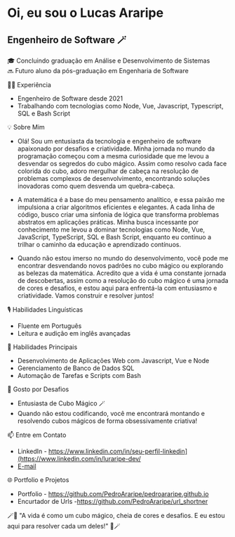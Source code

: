 # Oi, eu sou o Lucas Araripe
## Engenheiro de Software 🪄

🎓 Concluindo graduação em Análise e Desenvolvimento de Sistemas<br>
🔜 Futuro aluno da pós-graduação em Engenharia de Software

👨‍💻 Experiência
- Engenheiro de Software desde 2021
- Trabalhando com tecnologias como Node, Vue, Javascript, Typescript, SQL e Bash Script

💡 Sobre Mim  
- Olá! Sou um entusiasta da tecnologia e engenheiro de software apaixonado por desafios e criatividade. Minha jornada no mundo da programação começou com a mesma curiosidade que me levou a desvendar os segredos do cubo mágico. Assim como resolvo cada face colorida do cubo, adoro mergulhar de cabeça na resolução de problemas complexos de desenvolvimento, encontrando soluções inovadoras como quem desvenda um quebra-cabeça.

- A matemática é a base do meu pensamento analítico, e essa paixão me impulsiona a criar algoritmos eficientes e elegantes. A cada linha de código, busco criar uma sinfonia de lógica que transforma problemas abstratos em aplicações práticas. Minha busca incessante por conhecimento me levou a dominar tecnologias como Node, Vue, JavaScript, TypeScript, SQL e Bash Script, enquanto eu continuo a trilhar o caminho da educação e aprendizado contínuos.

- Quando não estou imerso no mundo do desenvolvimento, você pode me encontrar desvendando novos padrões no cubo mágico ou explorando as belezas da matemática. Acredito que a vida é uma constante jornada de descobertas, assim como a resolução do cubo mágico é uma jornada de cores e desafios, e estou aqui para enfrentá-la com entusiasmo e criatividade. Vamos construir e resolver juntos!

🎙️ Habilidades Linguísticas  
- Fluente em Português
- Leitura e audição em inglês avançadas

💼 Habilidades Principais
- Desenvolvimento de Aplicações Web com Javascript, Vue e Node
- Gerenciamento de Banco de Dados SQL
- Automação de Tarefas e Scripts com Bash

🧩 Gosto por Desafios
- Entusiasta de Cubo Mágico 🪄
- Quando não estou codificando, você me encontrará montando e resolvendo cubos mágicos de forma obsessivamente criativa!

📫 Entre em Contato
- LinkedIn - https://www.linkedin.com/in/seu-perfil-linkedin](https://www.linkedin.com/in/luraripe-dev/
- [E-mail](mailto:pedro.lucx@gmail.com)

🌐 Portfolio e Projetos
- Portfolio - https://github.com/PedroAraripe/pedroararipe.github.io
- Encurtador de Urls -https://github.com/PedroAraripe/url_shortner

🪄🚀 "A vida é como um cubo mágico, cheia de cores e desafios. E eu estou aqui para resolver cada um deles!" 🚀🪄

